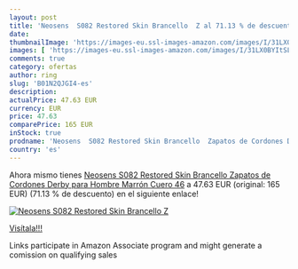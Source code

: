 ```yaml
---
layout: post
title: 'Neosens  S082 Restored Skin Brancello  Z al 71.13 % de descuento'
date: 
thumbnailImage: 'https://images-eu.ssl-images-amazon.com/images/I/31LX0BYItSL._SL200_.jpg'
images: [ 'https://images-eu.ssl-images-amazon.com/images/I/31LX0BYItSL._SL200_.jpg' ]
comments: true
category: ofertas
author: ring
slug: 'B01N2QJGI4-es'
description:
actualPrice: 47.63 EUR
currency: EUR
price: 47.63
comparePrice: 165 EUR
inStock: true
prodname: 'Neosens  S082 Restored Skin Brancello  Zapatos de Cordones Derby para Hombre  Marrón  Cuero   46'
country: 'es'
---
```


Ahora mismo tienes [Neosens  S082 Restored Skin Brancello  Zapatos de Cordones Derby para Hombre  Marrón  Cuero   46](https://www.amazon.es/dp/B01N2QJGI4/?tag=tolees-21) a 47.63 EUR (original: 165 EUR) (71.13 %  de descuento) en el siguiente enlace!

[![Neosens  S082 Restored Skin Brancello  Z](https://images-eu.ssl-images-amazon.com/images/I/31LX0BYItSL._SL200_.jpg)](https://www.amazon.es/dp/B01N2QJGI4/?tag=tolees-21)

[Visítala!!!](https://www.amazon.es/dp/B01N2QJGI4/?tag=tolees-21)

Links participate in Amazon Associate program and might generate a comission on qualifying sales

